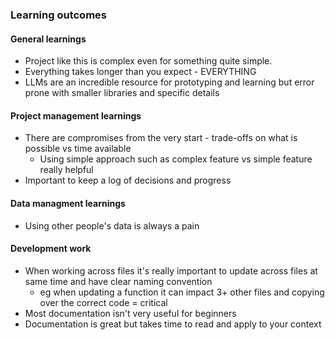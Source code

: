 ### Learning outcomes

#### General learnings
- Project like this is complex even for something quite simple.
- Everything takes longer than you expect - EVERYTHING
- LLMs are an incredible resource for prototyping and learning but error prone with smaller libraries and specific details

#### Project management learnings
- There are compromises from the very start - trade-offs on what is possible vs time available
  - Using simple approach such as complex feature vs simple feature really helpful
- Important to keep a log of decisions and progress

#### Data managment learnings
- Using other people's data is always a pain

#### Development work
- When working across files it's really important to update across files at same time and have clear naming convention
  - eg when updating a function it can impact 3+ other files and copying over the correct code = critical
- Most documentation isn't very useful for beginners
- Documentation is great but takes time to read and apply to your context
